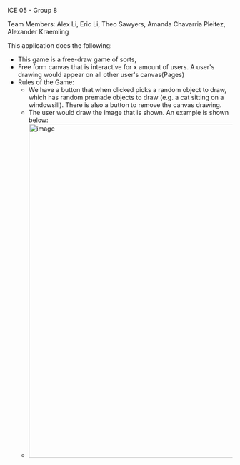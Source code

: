ICE 05 - Group 8 

Team Members: 
Alex Li, Eric Li, Theo Sawyers, Amanda Chavarria Pleitez, Alexander Kraemling

This application does the following: 

- This game is a free-draw game of sorts,
- Free form canvas that is interactive for x amount of users. A user's drawing would appear on all other user's canvas(Pages)
- Rules of the Game: 
  - We have a button that when clicked picks a random object to draw, which has random premade objects to draw (e.g. a cat sitting on a windowsill). There is also a button to remove the canvas drawing.
  - The user would draw the image that is shown. An example is shown below: 
  - <img width="1509" height="748" alt="image" src="https://github.com/user-attachments/assets/33e51549-9456-40ff-a8ce-cc56c4e543df" />



